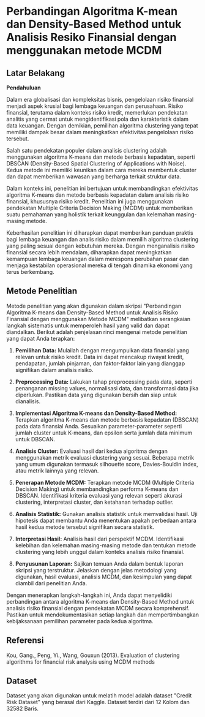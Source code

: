 # Perbandingan Algoritma K-mean dan Density-Based Method untuk Analisis Resiko Finansial dengan menggunakan metode MCDM

## Latar Belakang
**Pendahuluan**

Dalam era globalisasi dan kompleksitas bisnis, pengelolaan risiko finansial menjadi aspek krusial bagi lembaga keuangan dan perusahaan. Risiko finansial, terutama dalam konteks risiko kredit, memerlukan pendekatan analitis yang cermat untuk mengidentifikasi pola dan karakteristik dalam data keuangan. Dengan demikian, pemilihan algoritma clustering yang tepat memiliki dampak besar dalam meningkatkan efektivitas pengelolaan risiko tersebut.

Salah satu pendekatan populer dalam analisis clustering adalah menggunakan algoritma K-means dan metode berbasis kepadatan, seperti DBSCAN (Density-Based Spatial Clustering of Applications with Noise). Kedua metode ini memiliki keunikan dalam cara mereka membentuk cluster dan dapat memberikan wawasan yang berharga terkait struktur data.

Dalam konteks ini, penelitian ini bertujuan untuk membandingkan efektivitas algoritma K-means dan metode berbasis kepadatan dalam analisis risiko finansial, khususnya risiko kredit. Penelitian ini juga menggunakan pendekatan Multiple Criteria Decision Making (MCDM) untuk memberikan suatu pemahaman yang holistik terkait keunggulan dan kelemahan masing-masing metode.

Keberhasilan penelitian ini diharapkan dapat memberikan panduan praktis bagi lembaga keuangan dan analis risiko dalam memilih algoritma clustering yang paling sesuai dengan kebutuhan mereka. Dengan menganalisis risiko finansial secara lebih mendalam, diharapkan dapat meningkatkan kemampuan lembaga keuangan dalam merespons perubahan pasar dan menjaga kestabilan operasional mereka di tengah dinamika ekonomi yang terus berkembang.

## Metode Penelitian
Metode penelitian yang akan digunakan dalam skripsi "Perbandingan Algoritma K-means dan Density-Based Method untuk Analisis Risiko Finansial dengan menggunakan Metode MCDM" melibatkan serangkaian langkah sistematis untuk memperoleh hasil yang valid dan dapat diandalkan. Berikut adalah penjelasan rinci mengenai metode penelitian yang dapat Anda terapkan:

1. **Pemilihan Data:**
   Mulailah dengan mengumpulkan data finansial yang relevan untuk risiko kredit. Data ini dapat mencakup riwayat kredit, pendapatan, jumlah pinjaman, dan faktor-faktor lain yang dianggap signifikan dalam analisis risiko.

2. **Preprocessing Data:**
   Lakukan tahap preprocessing pada data, seperti penanganan missing values, normalisasi data, dan transformasi data jika diperlukan. Pastikan data yang digunakan bersih dan siap untuk dianalisis.

3. **Implementasi Algoritma K-means dan Density-Based Method:**
   Terapkan algoritma K-means dan metode berbasis kepadatan (DBSCAN) pada data finansial Anda. Sesuaikan parameter-parameter seperti jumlah cluster untuk K-means, dan epsilon serta jumlah data minimum untuk DBSCAN.

4. **Analisis Cluster:**
   Evaluasi hasil dari kedua algoritma dengan menggunakan metrik evaluasi clustering yang sesuai. Beberapa metrik yang umum digunakan termasuk silhouette score, Davies-Bouldin index, atau metrik lainnya yang relevan.

5. **Penerapan Metode MCDM:**
   Terapkan metode MCDM (Multiple Criteria Decision Making) untuk membandingkan performa K-means dan DBSCAN. Identifikasi kriteria evaluasi yang relevan seperti akurasi clustering, interpretasi cluster, dan ketahanan terhadap outlier.

6. **Analisis Statistik:**
   Gunakan analisis statistik untuk memvalidasi hasil. Uji hipotesis dapat membantu Anda menentukan apakah perbedaan antara hasil kedua metode tersebut signifikan secara statistik.

7. **Interpretasi Hasil:**
   Analisis hasil dari perspektif MCDM. Identifikasi kelebihan dan kelemahan masing-masing metode dan tentukan metode clustering yang lebih unggul dalam konteks analisis risiko finansial.

8. **Penyusunan Laporan:**
   Sajikan temuan Anda dalam bentuk laporan skripsi yang terstruktur. Jelaskan dengan jelas metodologi yang digunakan, hasil evaluasi, analisis MCDM, dan kesimpulan yang dapat diambil dari penelitian Anda.

Dengan menerapkan langkah-langkah ini, Anda dapat menyelidiki perbandingan antara algoritma K-means dan Density-Based Method untuk analisis risiko finansial dengan pendekatan MCDM secara komprehensif. Pastikan untuk mendokumentasikan setiap langkah dan mempertimbangkan kebijaksanaan pemilihan parameter pada kedua algoritma.


## Referensi
Kou, Gang., Peng, Yi., Wang, Gouxun (2013). Evaluation of clustering algorithms for financial risk analysis using MCDM methods

## Dataset
Dataset yang akan digunakan untuk melatih model adalah dataset "Credit Risk Dataset" yang berasal dari Kaggle. Dataset terdiri dari 12 Kolom dan 32582 Baris.
